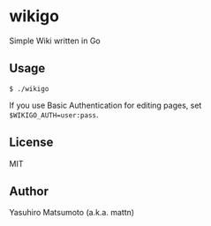 # wikigo

Simple Wiki written in Go

## Usage

```
$ ./wikigo
```

If you use Basic Authentication for editing pages, set `$WIKIGO_AUTH=user:pass`.

## License

MIT

## Author

Yasuhiro Matsumoto (a.k.a. mattn)
